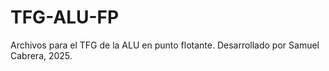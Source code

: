 # TFG-ALU-FP
Archivos para el TFG de la ALU en punto flotante. Desarrollado por Samuel Cabrera, 2025.
